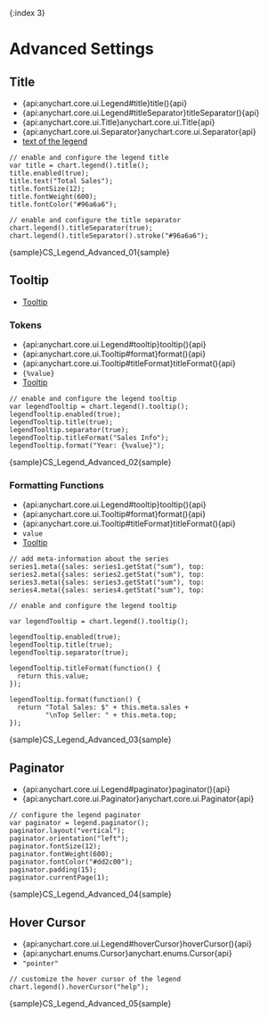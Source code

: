 {:index 3}
# Advanced Settings

## Title

* {api:anychart.core.ui.Legend#title}title(){api}
* {api:anychart.core.ui.Legend#titleSeparator}titleSeparator(){api}
* {api:anychart.core.ui.Title}anychart.core.ui.Title{api}
* {api:anychart.core.ui.Separator}anychart.core.ui.Separator{api}
* [text of the legend](Basic_Settings#text)


```
// enable and configure the legend title
var title = chart.legend().title();
title.enabled(true);
title.text("Total Sales");
title.fontSize(12);
title.fontWeight(600);
title.fontColor("#96a6a6");
    
// enable and configure the title separator
chart.legend().titleSeparator(true);
chart.legend().titleSeparator().stroke("#96a6a6");
```

{sample}CS\_Legend\_Advanced\_01{sample}

## Tooltip

* [Tooltip](../Tooltip)

### Tokens

* {api:anychart.core.ui.Legend#tooltip}tooltip(){api}
* {api:anychart.core.ui.Tooltip#format}format(){api}
* {api:anychart.core.ui.Tooltip#titleFormat}titleFormat(){api}
* `{%value}`
* [Tooltip](../Text_Formatters#string_tokens)


```
// enable and configure the legend tooltip
var legendTooltip = chart.legend().tooltip();
legendTooltip.enabled(true);
legendTooltip.title(true);
legendTooltip.separator(true);
legendTooltip.titleFormat("Sales Info");
legendTooltip.format("Year: {%value}");
```

{sample}CS\_Legend\_Advanced\_02{sample}

### Formatting Functions

* {api:anychart.core.ui.Legend#tooltip}tooltip(){api}
* {api:anychart.core.ui.Tooltip#format}format(){api}
* {api:anychart.core.ui.Tooltip#titleFormat}titleFormat(){api}
* `value`
* [Tooltip](../Text_Formatters#string_tokens)


```
// add meta-information about the series
series1.meta({sales: series1.getStat("sum"), top: 
series2.meta({sales: series2.getStat("sum"), top: 
series3.meta({sales: series3.getStat("sum"), top: 
series4.meta({sales: series4.getStat("sum"), top: 

// enable and configure the legend tooltip

var legendTooltip = chart.legend().tooltip();

legendTooltip.enabled(true);
legendTooltip.title(true);
legendTooltip.separator(true);

legendTooltip.titleFormat(function() {
  return this.value;
});

legendTooltip.format(function() {
  return "Total Sales: $" + this.meta.sales +
         "\nTop Seller: " + this.meta.top;
});
```

{sample}CS\_Legend\_Advanced\_03{sample}

## Paginator

* {api:anychart.core.ui.Legend#paginator}paginator(){api}
* {api:anychart.core.ui.Paginator}anychart.core.ui.Paginator{api}


```
// configure the legend paginator
var paginator = legend.paginator();
paginator.layout("vertical");
paginator.orientation("left");
paginator.fontSize(12);
paginator.fontWeight(600);
paginator.fontColor("#dd2c00");
paginator.padding(15);
paginator.currentPage(1);
```

{sample}CS\_Legend\_Advanced\_04{sample}

## Hover Cursor

* {api:anychart.core.ui.Legend#hoverCursor}hoverCursor(){api}
* {api:anychart.enums.Cursor}anychart.enums.Cursor{api}
* `"pointer"`


```
// customize the hover cursor of the legend
chart.legend().hoverCursor("help");
```

{sample}CS\_Legend\_Advanced\_05{sample}